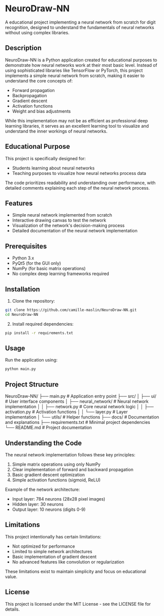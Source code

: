 # NeuroDraw-NN

A educational project implementing a neural network from scratch for digit recognition, designed to understand the fundamentals of neural networks without using complex libraries.

## Description

NeuroDraw-NN is a Python application created for educational purposes to demonstrate how neural networks work at their most basic level. Instead of using sophisticated libraries like TensorFlow or PyTorch, this project implements a simple neural network from scratch, making it easier to understand the core concepts of:

- Forward propagation
- Backpropagation
- Gradient descent
- Activation functions
- Weight and bias adjustments

While this implementation may not be as efficient as professional deep learning libraries, it serves as an excellent learning tool to visualize and understand the inner workings of neural networks.

## Educational Purpose

This project is specifically designed for:
- Students learning about neural networks
- Teaching purposes to visualize how neural networks process data

The code prioritizes readability and understanding over performance, with detailed comments explaining each step of the neural network process.

## Features

- Simple neural network implemented from scratch
- Interactive drawing canvas to test the network
- Visualization of the network's decision-making process
- Detailed documentation of the neural network implementation

## Prerequisites

- Python 3.x
- PyQt5 (for the GUI only)
- NumPy (for basic matrix operations)
- No complex deep learning frameworks required

## Installation

1. Clone the repository:
```bash
git clone https://github.com/camille-maslin/NeuroDraw-NN.git
cd NeuroDraw-NN
```

2. Install required dependencies:
```bash
pip install -r requirements.txt
```

## Usage

Run the application using:
```bash
python main.py
```

## Project Structure

NeuroDraw-NN/
├── main.py # Application entry point
├── src/
│ ├── ui/ # User interface components
│ ├── neural_network/ # Neural network implementation
│ │ ├── network.py # Core neural network logic
│ │ ├── activation.py # Activation functions
│ │ └── layer.py # Layer implementation
│ └── utils/ # Helper functions
├── docs/ # Documentation and explanations
├── requirements.txt # Minimal project dependencies
└── README.md # Project documentation

## Understanding the Code

The neural network implementation follows these key principles:
1. Simple matrix operations using only NumPy
2. Clear implementation of forward and backward propagation
3. Basic gradient descent optimization
4. Simple activation functions (sigmoid, ReLU)

Example of the network architecture:
- Input layer: 784 neurons (28x28 pixel images)
- Hidden layer: 30 neurons
- Output layer: 10 neurons (digits 0-9)

## Limitations

This project intentionally has certain limitations:
- Not optimized for performance
- Limited to simple network architectures
- Basic implementation of gradient descent
- No advanced features like convolution or regularization

These limitations exist to maintain simplicity and focus on educational value.

## License

This project is licensed under the MIT License - see the LICENSE file for details.
